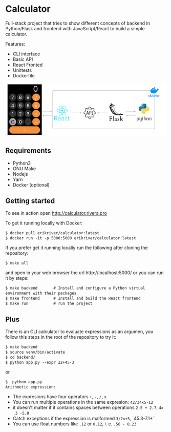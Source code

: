# Calculator

Full-stack project that tries to show different concepts of backend in Python/Flask and frontend with JavaScript/React to build a simple calculator.

Features:
 * CLI interface
 * Basic API
 * React Fronted
 * Unittests
 * Dockerfile

 <img src="calculator.png" />

 ## Requirements

 * Python3
 * GNU Make
 * Nodejs
 * Yarn 
 * Docker (optional)

## Getting started

To see in action open http://calculator.rivera.pro

To get it running locally with Docker:

```
$ docker pull erikriver/calculator:latest
$ docker run -it -p 5000:5000 erikriver/calculator:latest
```

If you prefer get it running locally run the following after cloning the repository:

```
$ make all
```

and open in your web browser the url http://localhost:5000/ or you can run it by steps:

```
$ make backend       # Install and configure a Python virtual environment with their packages
$ make frontend      # Install and build the React frontend
$ make run           # run the project
```

## Plus

There is an CLI calculator to evaluate expressions as an argumen, you follow this steps in the root of the repository to try it:

```
$ make backend
$ source venv/bin/activate
$ cd backend/
$ python app.py --expr 22+45-3
```

or

```
$  python app.py
Arithmetic expression:

```

* The expresions have four operators `+`, `-`, `/`, `x`
* You can run multiple operations in the same expresion: `42/34x5-12`
* it doesn't matter if it contains spaces between operations `2.5 + 2.7`, `4x .3 -5.0`
* Catch exceptions if the expression is malformed `3/2x+3`, `45.3-7.1+``
* You can use float numbers like `.12` or `0.12`, i. e. `.56 - 0.23`

